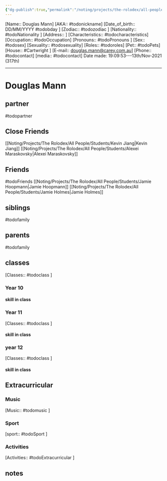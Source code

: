 ```yaml
---
{"dg-publish":true,"permalink":"/noting/projects/the-rolodex/all-people/students/douglas-mann/","dgHomeLink":true,"dgPassFrontmatter":false}
---
```


[Name:: Douglas Mann]
[AKA:: #todonickname]
[Date_of_birth:: DD/MM/YYYY #todobday ]
[Zodiac:: #todozodiac ]
[Nationality:: #todoNationality ]
[Address:: ]
[Characteristics::  #todocharacteristics]
[Occupation:: #todoOccupation]
[Pronouns:: #todoPronouns ]
[Sex:: #todosex]
[Sexuality:: #todosexuality]
[Roles:: #todoroles]
[Pet:: #todoPets]
[House:: #Cartwright ]
[E-mail:: <douglas.mann@carey.com.au>]
[Phone:: #todocontact]
[media:: #todocontact]
Date made: 19:09:53---13th/Nov-2021 (317th)

---
# Douglas Mann
## partner
#todopartner
## Close Friends
[[Noting/Projects/The Rolodex/All People/Students/Kevin Jiang|Kevin Jiang]]
[[Noting/Projects/The Rolodex/All People/Students/Alexei Maraskovsky|Alexei Maraskovsky]]
## Friends
#todoFriends
[[Noting/Projects/The Rolodex/All People/Students/Jamie Hoopmann|Jamie Hoopmann]]
[[Noting/Projects/The Rolodex/All People/Students/Jamie Holmes|Jamie Holmes]]
## siblings
#todofamily
## parents
#todofamily
## classes
[Classes:: #todoclass ]
### Year 10
#### skill in class
### Year 11
[Classes:: #todoclass ]
#### skill in class
### year 12
[Classes:: #todoclass ]
#### skill in class
## Extracurricular
### Music
[Music:: #todomusic ]
### Sport
[sport:: #todoSport ]
### Activities
[Activities:: #todoExtracurricular ]
## notes
